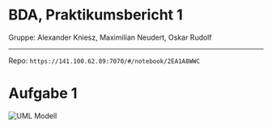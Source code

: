 # BDA, Praktikumsbericht 1

Gruppe: Alexander Kniesz, Maximilian Neudert, Oskar Rudolf

---

Repo: `https://141.100.62.89:7070/#/notebook/2EA1A8WWC`

# Aufgabe 1

![UML Modell](res/uml.png)
